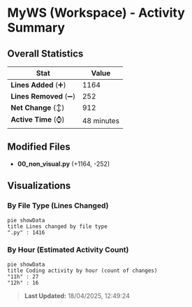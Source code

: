 # MyWS (Workspace) - Activity Summary 

## Overall Statistics

| Stat                   | Value                                                             |
| ---------------------- | ----------------------------------------------------------------- |
| **Lines Added** (➕)   | 1164                                          |
| **Lines Removed** (➖) | 252                                        |
| **Net Change** (↕)    | 912                |
| **Active Time** (⌚)   | 48 minutes |


## Modified Files
- **00_non_visual.py** (+1164, -252)

## Visualizations

### By File Type (Lines Changed)

```mermaid
pie showData
title Lines changed by file type
".py" : 1416
```

### By Hour (Estimated Activity Count)

```mermaid
pie showData
title Coding activity by hour (count of changes)
"11h" : 27
"12h" : 16
```


> **Last Updated:** 18/04/2025, 12:49:24